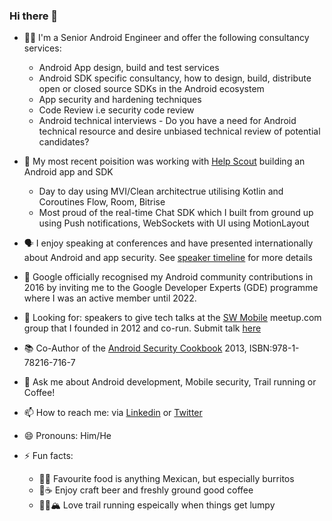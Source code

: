 ### Hi there 👋

- 🧑‍💻 I'm a Senior Android Engineer and offer the following consultancy services:
  - Android App design, build and test services
  - Android SDK specific consultancy, how to design, build, distribute open or closed source SDKs in the Android ecosystem
  - App security and hardening techniques
  - Code Review i.e security code review
  - Android technical interviews - Do you have a need for Android technical resource and desire unbiased technical review of potential candidates?

- 🔭 My most recent poisition was working with [Help Scout](https://github.com/helpscout) building an Android app and SDK
  - Day to day using MVI/Clean architectrue utilising Kotlin and Coroutines Flow, Room, Bitrise
  - Most proud of the real-time Chat SDK which I built from ground up using Push notifications, WebSockets with UI using MotionLayout
- 🗣 I enjoy speaking at conferences and have presented internationally about Android and app security. See [speaker timeline](./speaker_timeline.md) for more details
- 🎉 Google officially recognised my Android community contributions in 2016 by inviting me to the Google Developer Experts (GDE) programme where I was an active member until 2022.

- 👀 Looking for: speakers to give tech talks at the [SW Mobile](https://www.meetup.com/swmobile/) meetup.com group that I founded in 2012 and co-run. Submit talk [here](https://docs.google.com/forms/d/e/1FAIpQLSc_NeuxT_Tmo01pwu0CKbffLJUeyczkmEwXMs1rBFxlncfgKQ/viewform)

- 📚 Co-Author of the [Android Security Cookbook](https://www.packtpub.com/product/android-security-cookbook/9781782167167) 2013, ISBN:978-1-78216-716-7
- 💬 Ask me about Android development, Mobile security,  Trail running or Coffee!  
- 📫 How to reach me: via [Linkedin](https://www.linkedin.com/in/scottbown/) or [Twitter](https://twitter.com/scottyab) 
- 😄 Pronouns: Him/He
- ⚡ Fun facts: 
  - 🌯🌮 Favourite food is anything Mexican, but especially burritos 
  - 🍻☕️ Enjoy craft beer and freshly ground good coffee
  - 🏃‍♂️🏔 Love trail running espeically when things get lumpy
